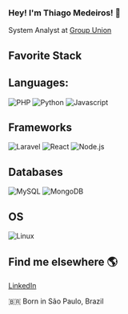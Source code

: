 ### Hey! I'm Thiago Medeiros! 👋

System Analyst at [Group Union](https://www.uniontelecom.com.br/) <br>

## Favorite Stack

## Languages:

![PHP](https://img.shields.io/badge/PHP-777BB4?style=for-the-badge&logo=php&logoColor=white)
![Python](https://img.shields.io/badge/Python-3776AB?style=for-the-badge&logo=python&logoColor=white)
![Javascript](https://img.shields.io/badge/JavaScript-F7DF1E?style=for-the-badge&logo=javascript&logoColor=black)

## Frameworks

![Laravel](https://img.shields.io/badge/Laravel-FF2D20?style=for-the-badge&logo=laravel&logoColor=white)
![React](https://img.shields.io/badge/React-20232A?style=for-the-badge&logo=react&logoColor=61DAFB)
![Node.js](https://img.shields.io/badge/Node.js-43853D?style=for-the-badge&logo=node.js&logoColor=white)


## Databases

![MySQL](https://img.shields.io/badge/MySQL-00000F?style=for-the-badge&logo=mysql&logoColor=white)
![MongoDB](https://www.linkedin.com/in/thiagomedeiros11/)

## OS

![Linux](https://img.shields.io/badge/Linux-E34F26?style=for-the-badge&logo=linux&logoColor=black)

## Find me elsewhere 🌎

[LinkedIn](https://www.linkedin.com/in/thiagomedeiros11/) <br>


🇧🇷 Born in São Paulo, Brazil <br>

 
